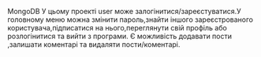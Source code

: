 MongoDB
У цьому проекті user може залогінитися/зареєстуватися.У головному меню можна змінити пароль,знайти іншого зареєстрованого користувача,підписатися на нього,переглянути свій профіль або розлогінитися та вийти з програми. Є можливість додавати пости ,залишати коментарі та видаляти пости/коментарі.
